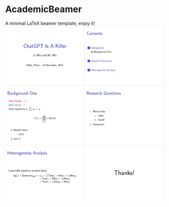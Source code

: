 # AcademicBeamer
A minimal LaTeX beamer template, enjoy it!
<img src="https://raw.githubusercontent.com/xuestrange/picGoUploader/main/img/20231020235335.png">
